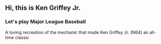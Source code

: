 ## Hi, this is Ken Griffey Jr.

### Let's play Major League Baseball

A loving recreation of the mechanic that made Ken Griffey Jr. (N64) an all-time classic
